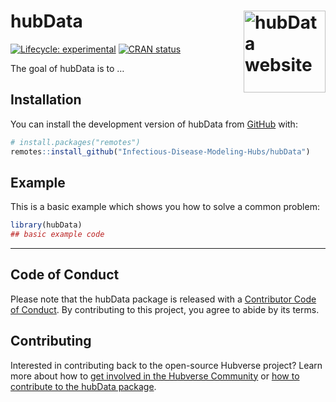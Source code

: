 
<!-- README.md is generated from README.Rmd. Please edit that file -->

# hubData <a href="https://Infectious-Disease-Modeling-Hubs.github.io/hubData/"><img src="man/figures/logo.svg" align="right" height="131" alt="hubData website" /></a>

<!-- badges: start -->

[![Lifecycle:
experimental](https://img.shields.io/badge/lifecycle-experimental-orange.svg)](https://lifecycle.r-lib.org/articles/stages.html#experimental)
[![CRAN
status](https://www.r-pkg.org/badges/version/hubData)](https://CRAN.R-project.org/package=hubData)
<!-- badges: end -->

The goal of hubData is to …

## Installation

You can install the development version of hubData from
[GitHub](https://github.com/) with:

``` r
# install.packages("remotes")
remotes::install_github("Infectious-Disease-Modeling-Hubs/hubData")
```

## Example

This is a basic example which shows you how to solve a common problem:

``` r
library(hubData)
## basic example code
```

------------------------------------------------------------------------

## Code of Conduct

Please note that the hubData package is released with a [Contributor
Code of Conduct](.github/CODE_OF_CONDUCT.md). By contributing to this
project, you agree to abide by its terms.

## Contributing

Interested in contributing back to the open-source Hubverse project?
Learn more about how to [get involved in the Hubverse
Community](https://hubdocs.readthedocs.io/en/latest/overview/contribute.html)
or [how to contribute to the hubData package](.github/CONTRIBUTING.md).
